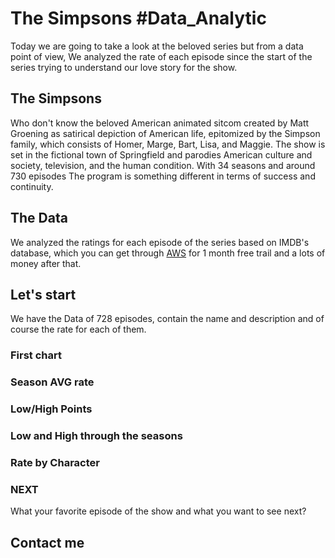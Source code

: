 # The Simpsons #Data_Analytic
Today we are going to take a look at the beloved series but from a data point of view, We analyzed the rate of each episode since the start of the series trying to understand our love story for the show.

## The Simpsons
Who don't know the beloved American animated sitcom created by Matt Groening as satirical depiction of American life, epitomized by the Simpson family, which consists of Homer, Marge, Bart, Lisa, and Maggie. The show is set in the fictional town of Springfield and parodies American culture and society, television, and the human condition.
With 34 seasons and around 730 episodes The program is something different in terms of success and continuity.

## The Data
We analyzed the ratings for each episode of the series based on IMDB's database, which you can get through [AWS](https://developer.imdb.com/)  for 1 month free trail and a lots of money after that. 

## Let's start
We have the Data of 728 episodes, contain the name and description and of course the rate for each of them.

### First chart

### Season AVG rate
### Low/High Points
### Low and High through the seasons
### Rate by Character
### NEXT
What your favorite episode of the show and what you want to see next?

## Contact me
 